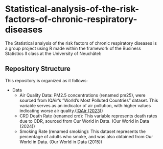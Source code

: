 # Statistical-analysis-of-the-risk-factors-of-chronic-respiratory-diseases

The Statistical analysis of the risk factors of chronic respiratory diseases is a group project using R made within the framework of the Business Statistics II class at the University of Neuchâtel:

## Repository Structure

This repository is organized as it follows:
- Data
  - Air Quality Data: PM2.5 concentrations (renamed pm25), were sourced from IQAir’s ”World’s Most Polluted Countries” dataset. This variable serves as an indicator of air pollution, with higher values indicating worse air quality.([IQAir (2023)](https://www.iqair.com/world-most-polluted-countries?srsltid=AfmBOopLcWmQQmjRHN_d5HNfaRxPrz9lgCC33AK2QYNpyEQknvij3hy1))
  - CRD Death Rate (renamed crd): This variable represents death rates due to CDR, sourced from Our World in Data. (Our World in Data (2024))
  - Smoking Rate (renamed smoking): This dataset represents the percentage of adults who smoke, and was also obtained from Our World in Data. (Our World in Data (2015)) 
